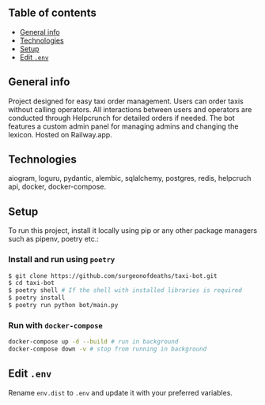 ## Table of contents

- [General info](#general-info)
- [Technologies](#technologies)
- [Setup](#setup)
- [Edit `.env`](#edit-env)

## General info

Project designed for easy taxi order management. Users can order taxis without calling operators. All interactions between users and operators are conducted through Helpcrunch for detailed orders if needed. The bot features a custom admin panel for managing admins and changing the lexicon. Hosted on Railway.app.

## Technologies

aiogram, loguru, pydantic, alembic, sqlalchemy, postgres, redis, helpcruch api, docker, docker-compose.

## Setup

To run this project, install it locally using pip or any other package managers such as pipenv, poetry etc.:

### Install and run using `poetry`

```bash
$ git clone https://github.com/surgeonofdeaths/taxi-bot.git
$ cd taxi-bot
$ poetry shell # If the shell with installed libraries is required
$ poetry install
$ poetry run python bot/main.py
```

### Run with `docker-compose`

```sh
docker-compose up -d --build # run in background
docker-compose down -v # stop from running in background
```

## Edit `.env`

Rename `env.dist` to `.env` and update it with your preferred variables.

